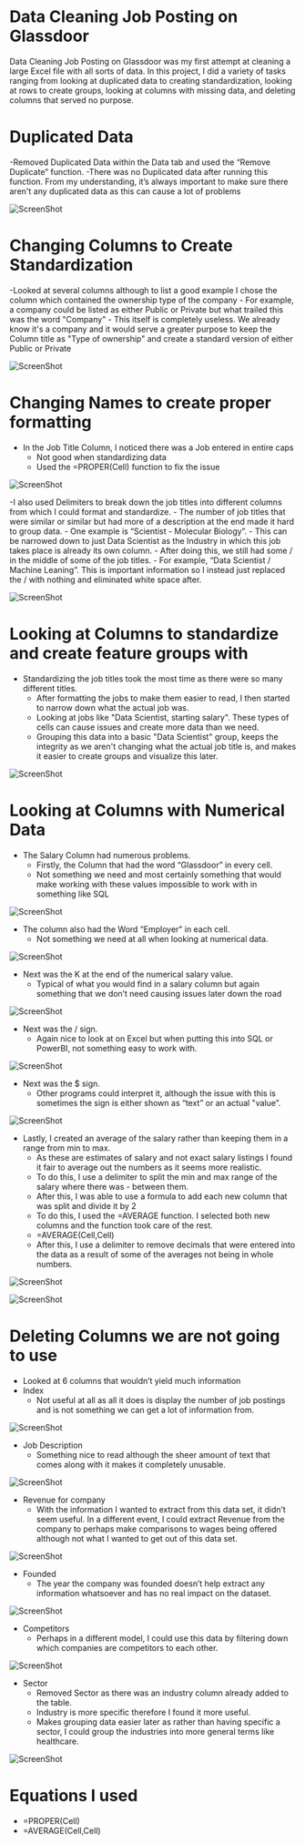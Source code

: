 # Data Cleaning Job Posting on Glassdoor
Data Cleaning Job Posting on Glassdoor was my first attempt at cleaning a large Excel file with all sorts of data. In this project, I did a variety of tasks ranging from looking at duplicated data to creating standardization, looking at rows to create groups, looking at columns with missing data, and deleting columns that served no purpose.


# Duplicated Data
-Removed Duplicated Data within the Data tab and used the “Remove Duplicate” function.
    -There was no Duplicated data after running this function. From my understanding, it’s always important to make sure there aren't any duplicated data as this can cause a lot of problems

![ScreenShot](https://github.com/JamesTKapo/Data-Cleaning-Data-Science-Job-Postings-on-Glassdoor/blob/main/Images/DuplicatedData.png?raw=true)


# Changing Columns to Create Standardization
-Looked at several columns although to list a good example I chose the column which contained the ownership type of the company
    - For example, a company could be listed as either Public or Private but what trailed this was the word "Company"
    - This itself is completely useless. We already know it's a company and it would serve a greater purpose to keep the Column title as "Type of ownership" and create a standard version of either Public or Private

![ScreenShot](https://github.com/JamesTKapo/Data-Cleaning-Data-Science-Job-Postings-on-Glassdoor/blob/main/Images/GroupingDataForStandardization.png?raw=true)

# Changing Names to create proper formatting
- In the Job Title Column, I noticed there was a Job entered in entire caps
    - Not good when standardizing data
    - Used the =PROPER(Cell) function to fix the issue

![ScreenShot](https://github.com/JamesTKapo/Data-Cleaning-Data-Science-Job-Postings-on-Glassdoor/blob/main/Images/UsingProperToFormatUpperCaseColumn.png?raw=true)

-I also used Delimiters to break down the job titles into different columns from which I could format and standardize.
    - The number of job titles that were similar or similar but had more of a description at the end made it hard to group data.
    - One example is “Scientist - Molecular Biology”.
    - This can be narrowed down to just Data Scientist as the Industry in which this job takes place is already its own column.
    - After doing this, we still had some / in the middle of some of the job titles.
    - For example, “Data Scientist / Machine Leaning”. This is important information so I instead just replaced the / with nothing and eliminated white space after.

![ScreenShot](https://github.com/JamesTKapo/Data-Cleaning-Data-Science-Job-Postings-on-Glassdoor/blob/main/Images/StandardizingJobTitle.png?raw=true)

# Looking at Columns to standardize and create feature groups with

- Standardizing the job titles took the most time as there were so many different titles.
    - After formatting the jobs to make them easier to read, I then started to narrow down what the actual job was. 
    - Looking at jobs like "Data Scientist, starting salary". These types of cells can cause issues and create more data than we need. 
    - Grouping this data into a basic "Data Scientist" group, keeps the integrity as we aren't changing what the actual job title is, and makes it easier to create groups and visualize this later.

![ScreenShot](https://github.com/JamesTKapo/Data-Cleaning-Data-Science-Job-Postings-on-Glassdoor/blob/main/Images/GroupingJobTitle.png?raw=true)

# Looking at Columns with Numerical Data
- The Salary Column had numerous problems.
    - Firstly, the Column that had the word “Glassdoor” in every cell.
    - Not something we need and most certainly something that would make working with these values impossible to work with in something like SQL

![ScreenShot](https://github.com/JamesTKapo/Data-Cleaning-Data-Science-Job-Postings-on-Glassdoor/blob/main/Images/FormattingSalaryWithDelimiters.png?raw=true)

- The column also had the Word “Employer" in each cell.
    - Not something we need at all when looking at numerical data.

![ScreenShot](https://github.com/JamesTKapo/Data-Cleaning-Data-Science-Job-Postings-on-Glassdoor/blob/main/Images/RemovingEmployerFromSalary.png?raw=true)

- Next was the K at the end of the numerical salary value.
    - Typical of what you would find in a salary column but again something that we don’t need causing issues later down the road

![ScreenShot](https://github.com/JamesTKapo/Data-Cleaning-Data-Science-Job-Postings-on-Glassdoor/blob/main/Images/RemovingKFromSalary.png?raw=true)

- Next was the / sign.
    - Again nice to look at on Excel but when putting this into SQL or PowerBI, not something easy to work with.

![ScreenShot](https://github.com/JamesTKapo/Data-Cleaning-Data-Science-Job-Postings-on-Glassdoor/blob/main/Images/ReplacingTheDashInJobsColumn.png?raw=true)

- Next was the $ sign.
    - Other programs could interpret it, although the issue with this is sometimes the sign is either shown as “text” or an actual "value”.

![ScreenShot](https://github.com/JamesTKapo/Data-Cleaning-Data-Science-Job-Postings-on-Glassdoor/blob/main/Images/RemovingMoneySignFromSalary.png?raw=true)

- Lastly, I created an average of the salary rather than keeping them in a range from min to max.
    - As these are estimates of salary and not exact salary listings I found it fair to average out the numbers as it seems more realistic.
    - To do this, I use a delimiter to split the min and max range of the salary where there was - between them.
    - After this, I was able to use a formula to add each new column that was split and divide it by 2
    - To do this, I used the =AVERAGE function. I selected both new columns and the function took care of the rest.
    - =AVERAGE(Cell,Cell)
    - After this, I use a delimiter to remove decimals that were entered into the data as a result of some of the averages not being in whole numbers.

![ScreenShot](https://github.com/JamesTKapo/Data-Cleaning-Data-Science-Job-Postings-on-Glassdoor/blob/main/Images/NewSalary.png?raw=true)

![ScreenShot](https://github.com/JamesTKapo/Data-Cleaning-Data-Science-Job-Postings-on-Glassdoor/blob/main/Images/NewSalaryAverage.png?raw=true)

# Deleting Columns we are not going to use
- Looked at 6 columns that wouldn’t yield much information
- Index
    - Not useful at all as all it does is display the number of job postings and is not something we can get a lot of information from.

![ScreenShot](https://github.com/JamesTKapo/Data-Cleaning-Data-Science-Job-Postings-on-Glassdoor/blob/main/Images/DeletingColumnIndex.png?raw=true)

- Job Description
    - Something nice to read although the sheer amount of text that comes along with it makes it completely unusable.

![ScreenShot](https://github.com/JamesTKapo/Data-Cleaning-Data-Science-Job-Postings-on-Glassdoor/blob/main/Images/DeltingColumnJobDescription.png?raw=true)

- Revenue for company
    - With the information I wanted to extract from this data set, it didn’t seem useful. In a different event, I could extract Revenue from the company to perhaps make comparisons to wages being offered although not what I wanted to get out of this data set.

![ScreenShot](https://github.com/JamesTKapo/Data-Cleaning-Data-Science-Job-Postings-on-Glassdoor/blob/main/Images/DeletingColumnRevenue.png?raw=true)

- Founded
    - The year the company was founded doesn’t help extract any information whatsoever and has no real impact on the dataset.

![ScreenShot](https://github.com/JamesTKapo/Data-Cleaning-Data-Science-Job-Postings-on-Glassdoor/blob/main/Images/DeletingColumnFounded.png?raw=true)

- Competitors
    - Perhaps in a different model, I could use this data by filtering down which companies are competitors to each other.

![ScreenShot](https://github.com/JamesTKapo/Data-Cleaning-Data-Science-Job-Postings-on-Glassdoor/blob/main/Images/DeletingColumnCompetitors.png?raw=true)

- Sector
    - Removed Sector as there was an industry column already added to the table.
    - Industry is more specific therefore I found it more useful.
    - Makes grouping data easier later as rather than having specific a sector, I could group the industries into more general terms like healthcare.

![ScreenShot](https://github.com/JamesTKapo/Data-Cleaning-Data-Science-Job-Postings-on-Glassdoor/blob/main/Images/DeletingSectorColumn.png?raw=true)

# Equations I used

- =PROPER(Cell)
- =AVERAGE(Cell,Cell)
